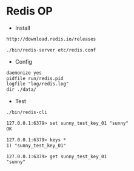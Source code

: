 # Redis OP

* Install
```md
http://download.redis.io/releases
```
```sh
./bin/redis-server etc/redis.conf
```

* Config
```md
daemonize yes
pidfile run/redis.pid
logfile "log/redis.log"
dir ./data/
```

* Test
```sh
./bin/redis-cli
```
```md
127.0.0.1:6379> set sunny_test_key_01 "sunny"
OK

127.0.0.1:6379> keys *
1) "sunny_test_key_01"

127.0.0.1:6379> get sunny_test_key_01
"sunny"
```
